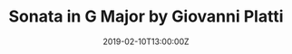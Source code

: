 ---
title: Sonata in G Major by Giovanni Platti
summary: Timothy Rosenberg and Rose Grace perform Platti's _Sonata in G Major_.
date: '2019-02-10T13:00:00Z'
links:  
  - icon: youtube
    icon_pack: fab
    name: Play on YouTube
    url: https://www.youtube.com/watch?v=o9SIKx6NMCo&list=PLUMyDQU7QaCdOYTBtoskFiDVwtsFM4mR5
---
